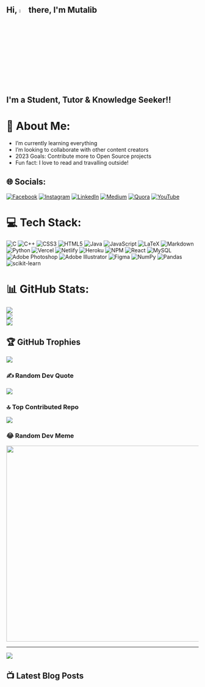 
<!--Welcome Message-->
## Hi, <img src="assets/hello.gif" width="5%" alt="">there, I'm Mutalib 

<!--Short Description about me and my work-->
## I'm a Student, Tutor & Knowledge Seeker!!
# 💫 About Me:

- I’m currently learning everything 
- I’m looking to collaborate with other content creators
- 2023 Goals: Contribute more to Open Source projects
- Fun fact: I love to read and travalling outside!

## 🌐 Socials:
[![Facebook](https://img.shields.io/badge/Facebook-%231877F2.svg?logo=Facebook&logoColor=white)](https://facebook.com/mamutalibcse) [![Instagram](https://img.shields.io/badge/Instagram-%23E4405F.svg?logo=Instagram&logoColor=white)](https://instagram.com/__abdul_mutalib) [![LinkedIn](https://img.shields.io/badge/LinkedIn-%230077B5.svg?logo=linkedin&logoColor=white)](https://linkedin.com/in/Md-Abdul-Mutalib) [![Medium](https://img.shields.io/badge/Medium-12100E?logo=medium&logoColor=white)](https://medium.com/@mamutalib) [![Quora](https://img.shields.io/badge/Quora-%23B92B27.svg?logo=Quora&logoColor=white)](https://quora.com/profile/Md-Abdul-Mutalib) [![YouTube](https://img.shields.io/badge/YouTube-%23FF0000.svg?logo=YouTube&logoColor=white)](https://youtube.com/@UCBzPgLe7IdN158VRnXwEWfQ) 

# 💻 Tech Stack:
![C](https://img.shields.io/badge/c-%2300599C.svg?style=plastic&logo=c&logoColor=white) ![C++](https://img.shields.io/badge/c++-%2300599C.svg?style=plastic&logo=c%2B%2B&logoColor=white) ![CSS3](https://img.shields.io/badge/css3-%231572B6.svg?style=plastic&logo=css3&logoColor=white) ![HTML5](https://img.shields.io/badge/html5-%23E34F26.svg?style=plastic&logo=html5&logoColor=white) ![Java](https://img.shields.io/badge/java-%23ED8B00.svg?style=plastic&logo=java&logoColor=white) ![JavaScript](https://img.shields.io/badge/javascript-%23323330.svg?style=plastic&logo=javascript&logoColor=%23F7DF1E) ![LaTeX](https://img.shields.io/badge/latex-%23008080.svg?style=plastic&logo=latex&logoColor=white) ![Markdown](https://img.shields.io/badge/markdown-%23000000.svg?style=plastic&logo=markdown&logoColor=white) ![Python](https://img.shields.io/badge/python-3670A0?style=plastic&logo=python&logoColor=ffdd54) ![Vercel](https://img.shields.io/badge/vercel-%23000000.svg?style=plastic&logo=vercel&logoColor=white) ![Netlify](https://img.shields.io/badge/netlify-%23000000.svg?style=plastic&logo=netlify&logoColor=#00C7B7) ![Heroku](https://img.shields.io/badge/heroku-%23430098.svg?style=plastic&logo=heroku&logoColor=white) ![NPM](https://img.shields.io/badge/NPM-%23000000.svg?style=plastic&logo=npm&logoColor=white) ![React](https://img.shields.io/badge/react-%2320232a.svg?style=plastic&logo=react&logoColor=%2361DAFB) ![MySQL](https://img.shields.io/badge/mysql-%2300f.svg?style=plastic&logo=mysql&logoColor=white) ![Adobe Photoshop](https://img.shields.io/badge/adobephotoshop-%2331A8FF.svg?style=plastic&logo=adobephotoshop&logoColor=white) ![Adobe Illustrator](https://img.shields.io/badge/adobeillustrator-%23FF9A00.svg?style=plastic&logo=adobeillustrator&logoColor=white) 	![Figma](https://img.shields.io/badge/figma-%23F24E1E.svg?style=plastic&logo=figma&logoColor=white) ![NumPy](https://img.shields.io/badge/numpy-%23013243.svg?style=plastic&logo=numpy&logoColor=white) ![Pandas](https://img.shields.io/badge/pandas-%23150458.svg?style=plastic&logo=pandas&logoColor=white) ![scikit-learn](https://img.shields.io/badge/scikit--learn-%23F7931E.svg?style=plastic&logo=scikit-learn&logoColor=white)
# 📊 GitHub Stats:
![](https://github-readme-stats.vercel.app/api?username=kopildas&theme=jolly&hide_border=false&include_all_commits=false&count_private=false)<br/>
![](https://github-readme-streak-stats.herokuapp.com/?user=kopildas&theme=jolly&hide_border=false)<br/>
![](https://github-readme-stats.vercel.app/api/top-langs/?username=kopildas&theme=jolly&hide_border=false&include_all_commits=false&count_private=false&layout=compact)

## 🏆 GitHub Trophies
![](https://github-profile-trophy.vercel.app/?username=kopildas&theme=radical&no-frame=false&no-bg=false&margin-w=4)

### ✍️ Random Dev Quote
![](https://quotes-github-readme.vercel.app/api?type=horizontal&theme=merko)

### 🔝 Top Contributed Repo
![](https://github-contributor-stats.vercel.app/api?username=mamutalib&limit=5&theme=tokyonight&combine_all_yearly_contributions=true)

### 😂 Random Dev Meme

<img src="https://rm.up.railway.app/" width="512px"/>

---
[![](https://visitcount.itsvg.in/api?id=mamutalib&icon=0&color=5)](https://visitcount.itsvg.in)

## 📺 Latest Blog Posts

<!-- BLOG-POST-LIST:START -->
<!-- BLOG-POST-LIST:END -->
